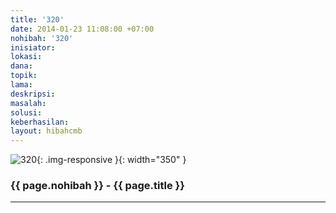 ```yaml
---
title: '320'
date: 2014-01-23 11:08:00 +07:00
nohibah: '320'
inisiator:
lokasi:
dana:
topik:
lama:
deskripsi:
masalah:
solusi:
keberhasilan:
layout: hibahcmb
---
```


![320](/static/img/hibahcmb/320.png){: .img-responsive }{: width="350" }

### {{ page.nohibah }} - {{ page.title }}

---
